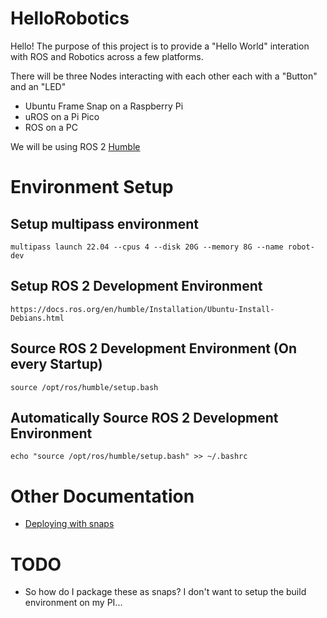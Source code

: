 # HelloRobotics

Hello! The purpose of this project is to provide a "Hello World" interation with ROS and Robotics across a few platforms.

There will be three Nodes interacting with each other each with a "Button" and an "LED"
- Ubuntu Frame Snap on a Raspberry Pi
- uROS on a Pi Pico
- ROS on a PC

We will be using ROS 2 [Humble](https://docs.ros.org/en/humble/index.html)



# Environment Setup

## Setup multipass environment
`multipass launch 22.04 --cpus 4 --disk 20G --memory 8G --name robot-dev`

## Setup ROS 2 Development Environment
`https://docs.ros.org/en/humble/Installation/Ubuntu-Install-Debians.html`

## Source ROS 2 Development Environment (On every Startup)
`source /opt/ros/humble/setup.bash`

## Automatically Source ROS 2 Development Environment
`echo "source /opt/ros/humble/setup.bash" >> ~/.bashrc`

# Other Documentation
- [Deploying with snaps](https://snapcraft.io/docs/ros2-applications)

# TODO
- So how do I package these as snaps? I don't want to setup the build environment on my PI...